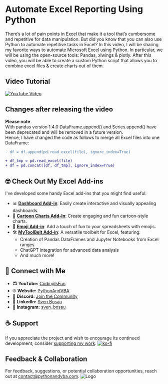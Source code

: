 
# Automate Excel Reporting Using Python

There’s a lot of pain points in Excel that make it a tool that’s cumbersome and repetitive for data manipulation. But did you know that you can also use Python to automate repetitive tasks in Excel? In this video, I will be sharing my favorite ways to automate Microsoft Excel using Python. In particular, we will be using the open-source tools: Pandas, xlwings & plotly. After this video, you will be able to create a custom Python script that allows you to combine excel files & create charts out of them.


## Video Tutorial
[![YouTube Video](https://img.youtube.com/vi/JoonRjMsSdY/0.jpg)](https://youtu.be/JoonRjMsSdY)

## Changes after releasing the video
**Please note**<br/>
With pandas version 1.4.0 DataFrame.append() and Series.append() have been deprecated and will be removed in a future version.<br/>
Hence, I have changed the code as follows to merge all Excel files into one DataFrame:
```diff
- df = df.append(pd.read_excel(file), ignore_index=True)

+ df_tmp = pd.read_excel(file)
+ df = pd.concat([df, df_tmp], ignore_index=True)
```


## 🤓 Check Out My Excel Add-ins
I've developed some handy Excel add-ins that you might find useful:

- 📊 **[Dashboard Add-in](https://pythonandvba.com/grafly)**: Easily create interactive and visually appealing dashboards.
- 🎨 **[Cartoon Charts Add-In](https://pythonandvba.com/cuteplots)**: Create engaging and fun cartoon-style charts.
- 🤪 **[Emoji Add-in](https://pythonandvba.com/emojify)**: Add a touch of fun to your spreadsheets with emojis.
- 🛠️ **[MyToolBelt Add-in](https://pythonandvba.com/mytoolbelt)**: A versatile toolbelt for Excel, featuring:
  - Creation of Pandas DataFrames and Jupyter Notebooks from Excel ranges
  - ChatGPT integration for advanced data analysis
  - And much more!



## 🤝 Connect with Me
- 📺 **YouTube:** [CodingIsFun](https://youtube.com/c/CodingIsFun)
- 🌐 **Website:** [PythonAndVBA](https://pythonandvba.com)
- 💬 **Discord:** [Join the Community](https://pythonandvba.com/discord)
- 💼 **LinkedIn:** [Sven Bosau](https://www.linkedin.com/in/sven-bosau/)
- 📸 **Instagram:** [sven_bosau](https://www.instagram.com/sven_bosau/)

## ☕ Support 
If you appreciate the project and wish to encourage its continued development, consider [supporting my work](https://pythonandvba.com/coffee-donation).
[![ko-fi](https://ko-fi.com/img/githubbutton_sm.svg)](https://pythonandvba.com/coffee-donation)

## Feedback & Collaboration
For feedback, suggestions, or potential collaboration opportunities, reach out at contact@pythonandvba.com.
![Logo](https://www.pythonandvba.com/banner-img)
